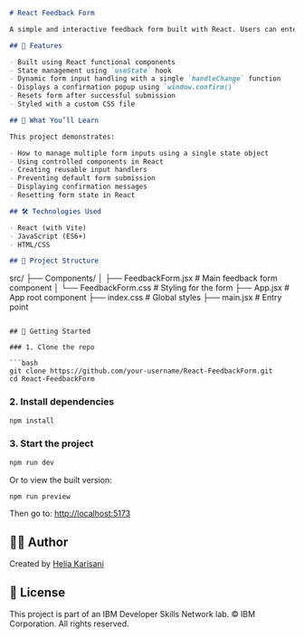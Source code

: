 
```markdown
# React Feedback Form

A simple and interactive feedback form built with React. Users can enter their name, email, feedback, and a rating from 1 to 5. The form displays a confirmation dialog before submission and resets itself upon confirmation.

## 🌟 Features

- Built using React functional components
- State management using `useState` hook
- Dynamic form input handling with a single `handleChange` function
- Displays a confirmation popup using `window.confirm()`
- Resets form after successful submission
- Styled with a custom CSS file

## 🧠 What You’ll Learn

This project demonstrates:

- How to manage multiple form inputs using a single state object
- Using controlled components in React
- Creating reusable input handlers
- Preventing default form submission
- Displaying confirmation messages
- Resetting form state in React

## 🛠️ Technologies Used

- React (with Vite)
- JavaScript (ES6+)
- HTML/CSS

## 📂 Project Structure

```

src/
├── Components/
│   ├── FeedbackForm.jsx      # Main feedback form component
│   └── FeedbackForm.css      # Styling for the form
├── App.jsx                   # App root component
├── index.css                 # Global styles
├── main.jsx                  # Entry point

````

## 🚀 Getting Started

### 1. Clone the repo

```bash
git clone https://github.com/your-username/React-FeedbackForm.git
cd React-FeedbackForm
````

### 2. Install dependencies

```bash
npm install
```

### 3. Start the project

```bash
npm run dev
```

Or to view the built version:

```bash
npm run preview
```

Then go to: [http://localhost:5173](http://localhost:5173)

## 🙋‍♀️ Author

Created by [Helia Karisani](https://github.com/Helia-Karisani)

## 📄 License

This project is part of an IBM Developer Skills Network lab. © IBM Corporation. All rights reserved.
